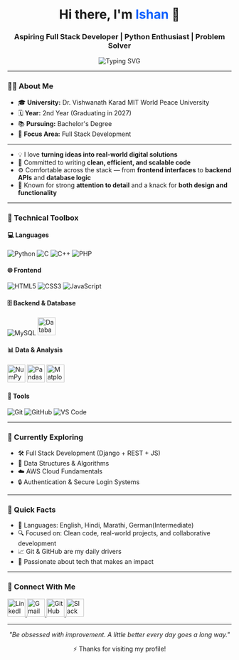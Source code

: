 <h1 align="center">Hi there, I'm <span style="color:#0f62fe;">Ishan</span> 👋</h1>
<h3 align="center">Aspiring Full Stack Developer | Python Enthusiast | Problem Solver</h3>

<p align="center">
  <img src="https://readme-typing-svg.herokuapp.com?font=Fira+Code&size=22&pause=1000&color=0F62FE&center=true&vCenter=true&width=650&lines=Crafting+clean+code+and+scalable+systems.;Turning+ideas+into+real-world+solutions.;Learning+and+building+every+single+day." alt="Typing SVG" />
</p>

---

### 🧑‍💻 About Me

- 🎓 **University:** Dr. Vishwanath Karad MIT World Peace University  
- 🗓️ **Year:** 2nd Year (Graduating in 2027)  
- 📚 **Pursuing:** Bachelor's Degree  
- 🎯 **Focus Area:** Full Stack Development  

---

- 💡 I love **turning ideas into real-world digital solutions**  
- 🧼 Committed to writing **clean, efficient, and scalable code**  
- ⚙️ Comfortable across the stack — from **frontend interfaces** to **backend APIs** and **database logic**  
- 🎨 Known for strong **attention to detail** and a knack for **both design and functionality**

---

### 💼 Technical Toolbox

#### 💻 Languages
<p align="left">
  <img src="https://img.icons8.com/color/48/python.png" title="Python"/>
  <img src="https://img.icons8.com/color/48/c-programming.png" title="C"/>
  <img src="https://img.icons8.com/color/48/c-plus-plus-logo.png" title="C++"/>
  <img src="https://img.icons8.com/officel/48/php-logo.png" title="PHP"/>
</p>

#### 🌐 Frontend
<p align="left">
  <img src="https://img.icons8.com/color/48/html-5--v1.png" title="HTML5"/>
  <img src="https://img.icons8.com/color/48/css3.png" title="CSS3"/>
  <img src="https://img.icons8.com/color/48/javascript--v1.png" title="JavaScript"/>
</p>

#### 🗄 Backend & Database
<p align="left">
  <img src="https://img.icons8.com/ios-filled/48/mysql-logo.png" title="MySQL"/>
  <img src="https://img.icons8.com/?size=100&id=laYYF3dV0Iew&format=png&color=000000" height="40" title="Database"/>
</p>

#### 📊 Data & Analysis
<p align="left">
  <img src="https://img.icons8.com/?size=100&id=aR9CXyMagKIS&format=png&color=000000" height="40" title="NumPy"/>
  <img src="https://img.icons8.com/?size=100&id=xSkewUSqtErH&format=png&color=000000" height="40" title="Pandas"/>
  <img src="https://skillicons.dev/icons?i=matplotlib" height="40" title="Matplotlib"/>
</p>

#### 🔧 Tools
<p align="left">
  <img src="https://img.icons8.com/color/48/git.png" title="Git"/>
  <img src="https://img.icons8.com/ios-glyphs/48/github.png" title="GitHub"/>
  <img src="https://img.icons8.com/color/48/visual-studio-code-2019.png" title="VS Code"/>
</p>

---

### 🚀 Currently Exploring
- 🛠 Full Stack Development (Django + REST + JS)
- 🧠 Data Structures & Algorithms
- ☁️ AWS Cloud Fundamentals
- 🔒 Authentication & Secure Login Systems

---

### 📌 Quick Facts

- 💬 Languages: English, Hindi, Marathi, German(Intermediate)
- 🔍 Focused on: Clean code, real-world projects, and collaborative development  
- 📈 Git & GitHub are my daily drivers  
- 🌟 Passionate about tech that makes an impact

---

### 🤝 Connect With Me

<p align="left">
  <a href="www.linkedin.com/in/ishansurdiofficial" target="_blank">
    <img src="https://img.icons8.com/?size=100&id=114445&format=png&color=000000" height="40" title="LinkedIn"/>
  </a>
  <a href="mailto:ishansurdi2105@gmail.com">
    <img src="https://img.icons8.com/?size=100&id=P7UIlhbpWzZm&format=png&color=000000" height = "40" title="Gmail"/>
  </a>
  <a href="https://github.com/ishansurdi" target="_blank">
    <img src="https://img.icons8.com/?size=100&id=3tC9EQumUAuq&format=png&color=000000" height = "40" title="GitHub"/>
  </a>
  <a href="https://github.com/ishansurdi" target="_blank">
    <img src="https://img.icons8.com/?size=100&id=19978&format=png&color=000000" height = "40" title="Slack"/>
  </a>
</p>

---

<p align="center" style="font-style:italic;">
  "Be obsessed with improvement. A little better every day goes a long way."
</p>

<p align="center">⚡ Thanks for visiting my profile!</p>
